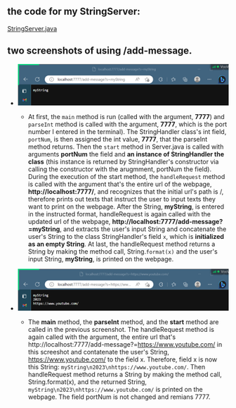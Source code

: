 ## the code for my StringServer:
[StringServer.java](StringServer.java)
## two screenshots of using /add-message.
- ![myString](myString.png)
  - At first, the `main` method is run (called with the argument, **7777**) and `parseInt` method is called with the argument, **7777**, which is the port number I entered in the terminal). The StringHandler class's int field, `portNum`, is then assigned the int value, **7777**, that the parseInt method returns. Then the `start` method in Server.java is called with arguments **portNum** the field and **an instance of StringHandler the class** (this instance is returned by StringHandler's constructor via calling the constructor with the arugmment, portNum the field). During the execution of the start method, the `handleRequest` method is called with the argument that's the entire url of the webpage, **http://localhost:7777/**, and recognizes that the initial url's path is /, therefore prints out texts that instruct the user to input texts they want to print on the webpage. After the String, **myString**, is entered in the instructed format, handleRequest is again called with the updated url of the webpage, **http://localhost:7777/add-message?=myString**, and extracts the user's input String and concatenate the user's String to the class StringHandler's field `x`, which is **initialized as an empty String**. At last, the handleRequest method returns a String by making the method call, String.`format(x)` and the user's input String, **myString**, is printed on the webpage.

- ![YouTube](YouTube.png)
  - The **main** method, the **parseInt** method, and the **start** method are called in the previous screenshot. The handleRequest method is again called with the argument, the entire url that's http://localhost:7777/add-message?=https://www.youtube.com/ in this screeshot and contatenate the user's String, https://www.youtube.com/ to the field x. Therefore, field x is now this String: `myString\n2023\nhttps://www.youtube.com/`. Then handleRequest method returns a String by making the method call, String.format(x), and the returned String, `myString\n2023\nhttps://www.youtube.com/` is printed on the webpage. The field portNum is not changed and remians 7777.

